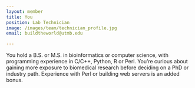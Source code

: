 ```yaml
---
layout: member
title: You
position: Lab Technician
image: /images/team/technician_profile.jpg
email: buildtheworld@utmb.edu

---
```


You hold a B.S. or M.S. in bioinformatics or computer science, with programming experience in C/C++, Python, R or Perl. You’re curious about gaining more exposure to biomedical research before deciding on a PhD or industry path. Experience with Perl or building web servers is an added bonus.